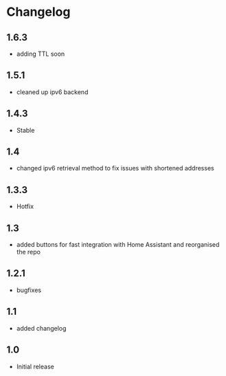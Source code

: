 # Changelog
## 1.6.3
 - adding TTL soon

## 1.5.1
 - cleaned up ipv6 backend

## 1.4.3
 - Stable

## 1.4
 - changed ipv6 retrieval method to fix issues with shortened addresses

## 1.3.3
 - Hotfix

## 1.3
 - added buttons for fast integration with Home Assistant and reorganised the repo

## 1.2.1
- bugfixes

## 1.1
- added changelog

## 1.0
- Initial release
